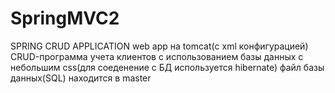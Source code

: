 # SpringMVC2
SPRING CRUD APPLICATION
web app на tomcat(с xml конфигурацией)
CRUD-программа учета клиентов с использованием базы данных c небольшим css(для соеденение с БД используется hibernate)
файл базы данных(SQL) находится в master
